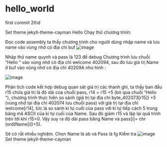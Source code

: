 # hello_world
first commit 
2thd

Set theme jekyll-theme-cayman
Hello
Chạy thử chương trình:
 
Đọc code assembly ta thấy chương trình cho người dùng nhập name và lưu name vào vùng nhớ có địa chỉ buf 
![image](https://user-images.githubusercontent.com/62017752/121049879-51922280-c7e2-11eb-8e9c-bc0d493b0eef.png)

 
Nhập thử name quynh và pass là 123 để debug 
Chương trình lưu chuỗi “Hello ” vào vùng nhớ có địa chỉ welcome 402094, sau đó lưu giá trị Name ở buf vào vùng nhớ có địa chỉ 40209A như hình :

![image](https://user-images.githubusercontent.com/62017752/121050116-82725780-c7e2-11eb-8ca4-b272fbb7510a.png)

Phân tích code kết hợp debug quan sát giá trị các thanh ghi, ta thấy ban đầu r15 chứa giá trị là độ dài của chuỗi pass, r14 = r15 +5 (bỏ qua chuỗi “Hello ”), chương trình thực hiện so sánh (giá trị tại địa chỉ byte_402073[r15]) +5 (vùng nhớ tại địa chỉ 402074 lưu chuỗi pass) với giá trị tại địa chỉ welcome[r14], tức là so sánh kí tự cuối của pass với kí tự tiếp cách 5 trong bảng mã ASCII của kí tự cuối của Name. Sau đó giảm r15 và lặp lại quá trình trên tới khi r15=0.
Vậy suy ra độ dài pass bằng Name và pass[i]= chr (ord(Name[i])+5).
 

Sẽ có rất nhiều nghiệm. Chọn Name là ab và Pass là fg
Kiểm tra
![image](https://user-images.githubusercontent.com/62017752/121050161-8bfbbf80-c7e2-11eb-99e5-7a90c72abc45.png)
Set theme jekyll-theme-cayman
 
